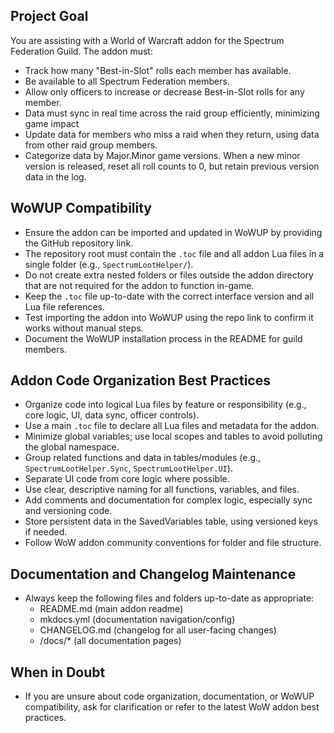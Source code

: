 ## Project Goal

You are assisting with a World of Warcraft addon for the Spectrum Federation Guild. The addon must:
- Track how many "Best-in-Slot" rolls each member has available.
- Be available to all Spectrum Federation members.
- Allow only officers to increase or decrease Best-in-Slot rolls for any member.
- Data must sync in real time across the raid group efficiently, minimizing game impact
- Update data for members who miss a raid when they return, using data from other raid group members.
- Categorize data by Major.Minor game versions. When a new minor version is released, reset all roll counts to 0, but retain previous version data in the log.

## WoWUP Compatibility

- Ensure the addon can be imported and updated in WoWUP by providing the GitHub repository link.
- The repository root must contain the `.toc` file and all addon Lua files in a single folder (e.g., `SpectrumLootHelper/`).
- Do not create extra nested folders or files outside the addon directory that are not required for the addon to function in-game.
- Keep the `.toc` file up-to-date with the correct interface version and all Lua file references.
- Test importing the addon into WoWUP using the repo link to confirm it works without manual steps.
- Document the WoWUP installation process in the README for guild members.

## Addon Code Organization Best Practices

- Organize code into logical Lua files by feature or responsibility (e.g., core logic, UI, data sync, officer controls).
- Use a main `.toc` file to declare all Lua files and metadata for the addon.
- Minimize global variables; use local scopes and tables to avoid polluting the global namespace.
- Group related functions and data in tables/modules (e.g., `SpectrumLootHelper.Sync`, `SpectrumLootHelper.UI`).
- Separate UI code from core logic where possible.
- Use clear, descriptive naming for all functions, variables, and files.
- Add comments and documentation for complex logic, especially sync and versioning code.
- Store persistent data in the SavedVariables table, using versioned keys if needed.
- Follow WoW addon community conventions for folder and file structure.
## Documentation and Changelog Maintenance

- Always keep the following files and folders up-to-date as appropriate:
  - README.md (main addon readme)
  - mkdocs.yml (documentation navigation/config)
  - CHANGELOG.md (changelog for all user-facing changes)
  - /docs/* (all documentation pages)

## When in Doubt

- If you are unsure about code organization, documentation, or WoWUP compatibility, ask for clarification or refer to the latest WoW addon best practices.

